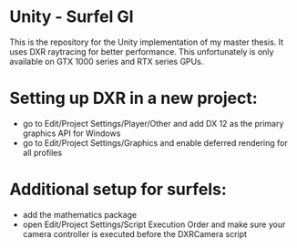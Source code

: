 # Unity - Surfel GI
This is the repository for the Unity implementation of my master thesis.
It uses DXR raytracing for better performance. This unfortunately is only available on GTX 1000 series and RTX series GPUs.

# Setting up DXR in a new project:
- go to Edit/Project Settings/Player/Other and add DX 12 as the primary graphics API for Windows
- go to Edit/Project Settings/Graphics and enable deferred rendering for all profiles

# Additional setup for surfels:
- add the mathematics package
- open Edit/Project Settings/Script Execution Order and make sure your camera controller is executed before the DXRCamera script